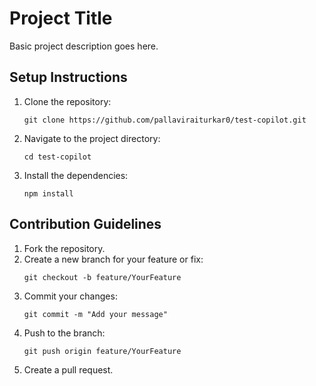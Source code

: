 # Project Title

Basic project description goes here.

## Setup Instructions

1. Clone the repository:
   ```
   git clone https://github.com/pallaviraiturkar0/test-copilot.git
   ```

2. Navigate to the project directory:
   ```
   cd test-copilot
   ```

3. Install the dependencies:
   ```
   npm install
   ```

## Contribution Guidelines

1. Fork the repository.
2. Create a new branch for your feature or fix:
   ```
   git checkout -b feature/YourFeature
   ```
3. Commit your changes:
   ```
   git commit -m "Add your message"
   ```
4. Push to the branch:
   ```
   git push origin feature/YourFeature
   ```
5. Create a pull request.